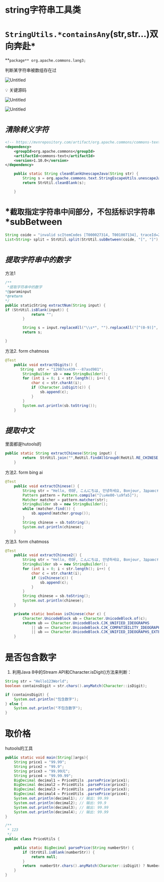# string字符串工具类

# `StringUtils.*containsAny`(str,str…)双向奔赴*

**`package** org.apache.commons.lang3;`

判断某字符串被数组存在过

![Untitled](string%E5%AD%97%E7%AC%A6%E4%B8%B2%E5%B7%A5%E5%85%B7%E7%B1%BBd6859dd2f551422ea8f7e4c200597d47/Untitled.png)

<aside>
💡 关键源码

</aside>

![Untitled](string%E5%AD%97%E7%AC%A6%E4%B8%B2%E5%B7%A5%E5%85%B7%E7%B1%BBd6859dd2f551422ea8f7e4c200597d47/Untitled1.png)

![Untitled](string%E5%AD%97%E7%AC%A6%E4%B8%B2%E5%B7%A5%E5%85%B7%E7%B1%BBd6859dd2f551422ea8f7e4c200597d47/Untitled2.png)

# *`清除转义字符`*

```xml
<!-- https://mvnrepository.com/artifact/org.apache.commons/commons-text -->
<dependency>
    <groupId>org.apache.commons</groupId>
    <artifactId>commons-text</artifactId>
    <version>1.10.0</version>
</dependency>
```

```java
    public static String cleanBlankUnescapeJava(String str) {
        String s = org.apache.commons.text.StringEscapeUtils.unescapeJava(str);
        return StrUtil.cleanBlank(s);

    }
```

# *`截取指定字符串中间部分，不包括标识字符串`*subBetween

```java
String coide = "invalid scItemCodes [T000027314, T001007134], traceId=212c8fff16748934599257054e12f1";
List<String> split = StrUtil.split(StrUtil.subBetween(coide, "[", "]"), ",",true,true); 
```

# *`提取字符串中的数字`*

方法1

```java
/**
 *提取字符串中的数字
*@paraminput
*@return
*/
public staticString extractNum(String input) {
if (StrUtil.isBlank(input)) {
            return "";
        }

        String s = input.replaceAll("\\s*", "").replaceAll("[^(0-9)]", "");
        return s;

}
```

方法2. form chatmoss

```java
@Test
    public void extractDigits() {
       String  str = "12987xx439---87asd981";
        StringBuilder sb = new StringBuilder();
        for (int i = 0; i < str.length(); i++) {
            char c = str.charAt(i);
            if (Character.isDigit(c)) {
                sb.append(c);
            }
        }
        System.out.println(sb.toString());
    }
```

# *`提取中文`*

里面都是hutools的

```java
public static String extractChinese(String input) {
        return  StrUtil.join("",ReUtil.findAllGroup0(ReUtil.RE_CHINESE, input));
    }
```

方法2. form bing ai

```java
@Test
    public void extractChinese() {
        String str = "Hello, 你好, こんにちは, 안녕하세요, Bonjour, Здравствуйте，123123。asdf";
        Pattern pattern = Pattern.compile("[\u4e00-\u9fa5]");
        Matcher matcher = pattern.matcher(str);
        StringBuilder sb = new StringBuilder();
        while (matcher.find()) {
            sb.append(matcher.group());
        }
        String chinese = sb.toString();
        System.out.println(chinese);
    }
```

方法3. form chatmoss 

```java
@Test
    public void extractChinese2() {
        String str = "Hello, 你好, こんにちは, 안녕하세요, Bonjour, Здравствуйте，123123。asdf";
        StringBuilder sb = new StringBuilder();
        for (int i = 0; i < str.length(); i++) {
            char c = str.charAt(i);
            if (isChinese(c)) {
                sb.append(c);
            }
        }
        String chinese = sb.toString();
        System.out.println(chinese);
    }

    private static boolean isChinese(char c) {
        Character.UnicodeBlock ub = Character.UnicodeBlock.of(c);
        return ub == Character.UnicodeBlock.CJK_UNIFIED_IDEOGRAPHS
            || ub == Character.UnicodeBlock.CJK_COMPATIBILITY_IDEOGRAPHS
            || ub == Character.UnicodeBlock.CJK_UNIFIED_IDEOGRAPHS_EXTENSION_A;
    }
```

# 是否包含数字

1. 利用Java 8中的Stream API和Character.isDigit()方法来判断：

```java
String str = "Hello123World";
boolean containsDigit = str.chars().anyMatch(Character::isDigit);

if (containsDigit) {
    System.out.println("包含数字");
} else {
    System.out.println("不包含数字");
}
```

# 取价格

hutools的工具

```java
public static void main(String[]args){
    String price1 = "99.99";
    String price2 = "99.9";
    String price3 = "99.99元";
    String price4 = "99.99.99";
    BigDecimal decimal1 = PriceUtils .parsePrice(price1);
    BigDecimal decimal2 = PriceUtils .parsePrice(price2);
    BigDecimal decimal3 = PriceUtils .parsePrice(price3);
    BigDecimal decimal4 = PriceUtils .parsePrice(price4);
    System.out.println(decimal1); // 输出: 99.99
    System.out.println(decimal2); // 输出: 99.9
    System.out.println(decimal3); // 输出: 99.99
    System.out.println(decimal4); // 输出: 99.99        
}
```

```java
/**
 * 123
 */
public class PriceUtils {

    public static BigDecimal parsePrice(String numberStr) {
        if (StrUtil.isBlank(numberStr)) {
            return null;
        }
        return  numberStr.chars().anyMatch(Character::isDigit) ? NumberUtil.toBigDecimal(numberStr) : null ;
    }
}
```